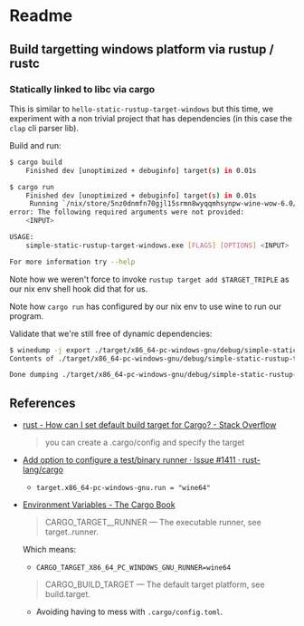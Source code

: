 Readme
======

## Build targetting windows platform via rustup / rustc

### Statically linked to libc via cargo

This is similar to `hello-static-rustup-target-windows` but this time, we
experiment with a non trivial project that has dependencies (in this case
the `clap` cli parser lib).

Build and run:

```bash
$ cargo build
    Finished dev [unoptimized + debuginfo] target(s) in 0.01s

$ cargo run 
    Finished dev [unoptimized + debuginfo] target(s) in 0.01s
     Running `/nix/store/5nz0dnmfn70gjl15srmn8wyqqmhsynpw-wine-wow-6.0/bin/wine64 target/x86_64-pc-windows-gnu/debug/simple-static-rustup-target-windows.exe`
error: The following required arguments were not provided:
    <INPUT>

USAGE:
    simple-static-rustup-target-windows.exe [FLAGS] [OPTIONS] <INPUT> [SUBCOMMAND]

For more information try --help
```

Note how we weren't force to invoke `rustup target add $TARGET_TRIPLE` as our
nix env shell hook did that for us.

Note how `cargo run` has configured by our nix env to use wine to run our program.

Validate that we're still free of dynamic dependencies:

```bash
$ winedump -j export ./target/x86_64-pc-windows-gnu/debug/simple-static-rustup-target-windows.exe 
Contents of ./target/x86_64-pc-windows-gnu/debug/simple-static-rustup-target-windows.exe: 14574056 bytes

Done dumping ./target/x86_64-pc-windows-gnu/debug/simple-static-rustup-target-windows.exe
```


## References

 -  [rust - How can I set default build target for Cargo? - Stack Overflow](https://stackoverflow.com/questions/49453571/how-can-i-set-default-build-target-for-cargo)

     >  you can create a .cargo/config and specify the target

 -  [Add option to configure a test/binary runner · Issue #1411 · rust-lang/cargo](https://github.com/rust-lang/cargo/issues/1411)

     -  `target.x86_64-pc-windows-gnu.run = "wine64"`

 -  [Environment Variables - The Cargo Book](https://doc.rust-lang.org/cargo/reference/environment-variables.html)

     >  CARGO_TARGET_<triple>_RUNNER — The executable runner, see
     >  target.<triple>.runner.

    Which means:

     -  `CARGO_TARGET_X86_64_PC_WINDOWS_GNU_RUNNER=wine64 `


     >  CARGO_BUILD_TARGET — The default target platform, see build.target.

     -  Avoiding having to mess with `.cargo/config.toml`.
